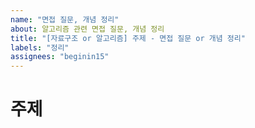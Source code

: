```yaml
---
name: "면접 질문, 개념 정리"
about: 알고리즘 관련 면접 질문, 개념 정리
title: "[자료구조 or 알고리즘] 주제 - 면접 질문 or 개념 정리"
labels: "정리"
assignees: "beginin15"
---
```


# 주제
